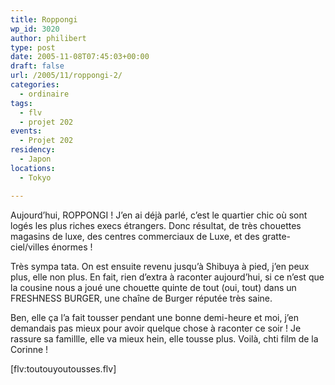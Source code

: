 ```yaml
---
title: Roppongi
wp_id: 3020
author: philibert
type: post
date: 2005-11-08T07:45:03+00:00
draft: false
url: /2005/11/roppongi-2/
categories:
  - ordinaire
tags:
  - flv
  - projet 202
events:
  - Projet 202
residency:
  - Japon
locations:
  - Tokyo

---
```

Aujourd&rsquo;hui, ROPPONGI ! J&rsquo;en ai déjà parlé, c&rsquo;est le quartier chic où sont logés les plus riches execs étrangers. Donc résultat, de très chouettes magasins de luxe, des centres commerciaux de Luxe, et des gratte-ciel/villes énormes ! 

Très sympa tata. On est ensuite revenu jusqu&rsquo;à Shibuya à pied, j&rsquo;en peux plus, elle non plus. En fait, rien d&rsquo;extra à raconter aujourd&rsquo;hui, si ce n&rsquo;est que la cousine nous a joué une chouette quinte de tout (oui, tout) dans un FRESHNESS BURGER, une chaîne de Burger réputée très saine. 

Ben, elle ça l&rsquo;a fait tousser pendant une bonne demi-heure et moi, j&rsquo;en demandais pas mieux pour avoir quelque chose à raconter ce soir ! Je rassure sa famillle, elle va mieux hein, elle tousse plus. Voilà, chti film de la Corinne !

[flv:toutouyoutousses.flv]